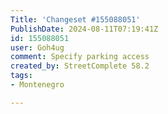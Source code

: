 ```yaml
---
Title: 'Changeset #155088051'
PublishDate: 2024-08-11T07:19:41Z
id: 155088051
user: Goh4ug
comment: Specify parking access
created_by: StreetComplete 58.2
tags:
- Montenegro

---
```

